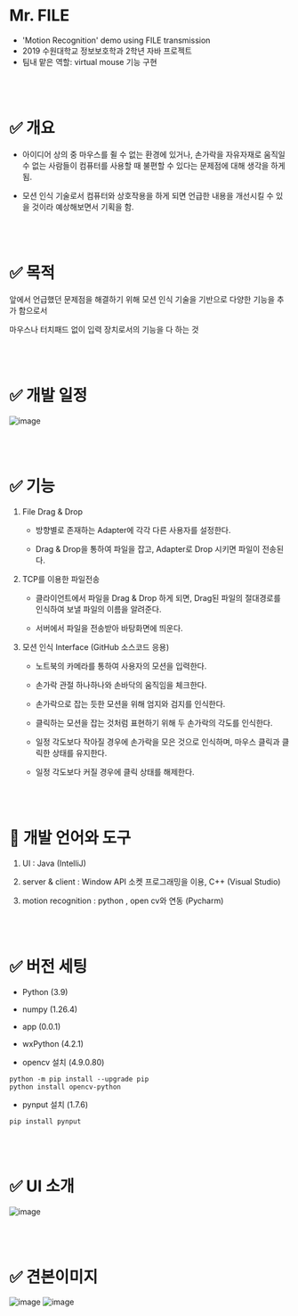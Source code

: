 #  Mr. FILE

- 'Motion Recognition' demo using FILE transmission
- 2019 수원대학교 정보보호학과 2학년 자바 프로젝트
- 팀내 맡은 역할: virtual mouse 기능 구현

<br>
</br>

# ✅ 개요

 - 아이디어 상의 중 마우스를 쥘 수 없는 환경에 있거나, 손가락을 자유자재로 움직일 수 없는 사람들이 컴퓨터를 사용할 때 불편할 수 있다는 문제점에 대해 생각을 하게 됨.

 - 모션 인식 기술로서 컴퓨터와 상호작용을 하게 되면 언급한 내용을 개선시킬 수 있을 것이라 예상해보면서 기획을 함.

<br>
</br>

# ✅ 목적

 앞에서 언급했던 문제점을 해결하기 위해 모션 인식 기술을 기반으로 다양한 기능을 추가 함으로서

마우스나 터치패드 없이 입력 장치로서의 기능을 다 하는 것

<br>
</br>

# ✅ 개발 일정
![image](https://user-images.githubusercontent.com/48430781/113152053-afe5d680-9270-11eb-971a-a36980ff3bbc.png)

<br>
</br>

# ✅ 기능

 1) File Drag & Drop

    - 방향별로 존재하는 Adapter에 각각 다른 사용자를 설정한다.

    - Drag & Drop을 통하여 파일을 잡고, Adapter로 Drop 시키면 파일이 전송된다.

 2) TCP를 이용한 파일전송

    - 클라이언트에서 파일을 Drag & Drop 하게 되면, Drag된 파일의 절대경로를 인식하여 보낼 파일의 이름을 알려준다.

    - 서버에서 파일을 전송받아 바탕화면에 띄운다.

3) 모션 인식 Interface (GitHub 소스코드 응용)

    - 노트북의 카메라를 통하여 사용자의 모션을 입력한다.

    - 손가락 관절 하나하나와 손바닥의 움직임을 체크한다.

    - 손가락으로 잡는 듯한 모션을 위해 엄지와 검지를 인식한다.

    - 클릭하는 모션을 잡는 것처럼 표현하기 위해 두 손가락의 각도를 인식한다. 

    - 일정 각도보다 작아질 경우에 손가락을 모은 것으로 인식하며, 마우스 클릭과 클릭한 상태를 유지한다. 

    - 일정 각도보다 커질 경우에 클릭 상태를 해제한다.

 <br>
</br>

# 🎸 개발 언어와 도구

 1) UI : Java (IntelliJ)

 2) server & client : Window API 소켓 프로그래밍을 이용, C++ (Visual Studio)

 3) motion recognition : python , open cv와 연동 (Pycharm)

<br>
</br>

# ✅ 버전 세팅

- Python (3.9)
- numpy (1.26.4)
- app (0.0.1)
- wxPython (4.2.1)

- opencv 설치 (4.9.0.80)
```
python -m pip install --upgrade pip
python install opencv-python
```

- pynput 설치 (1.7.6)
```
pip install pynput
```

<br>
</br>

# ✅ UI 소개
![image](https://user-images.githubusercontent.com/48430781/113152058-b2483080-9270-11eb-8141-6425e9d20775.png)

<br>
</br>

# ✅ 견본이미지
![image](https://user-images.githubusercontent.com/48430781/113153663-49fa4e80-9272-11eb-8b84-77ce2c3d09b7.png)
![image](https://user-images.githubusercontent.com/48430781/113153401-043d8600-9272-11eb-86a4-ce55c235b3f7.png)
 

